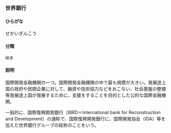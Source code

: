 <div style="display:none;">

## [あ行](securities-terms?id=あ行)
## [か行](securities-terms?id=か行)
## [さ行](securities-terms?id=さ行)

</div>

### 世界銀行

#### ひらがな

せかいぎんこう

#### 分類

`経済`

#### 説明

国際開発金融機関の一つ。国際開発金融機関の中で最も規模が大きい。発展途上国の政府や民間企業に対して、融資や技術協力などをおこない、社会基盤の整備等発展途上国が発展するために、支援をすることを目的とした公的な国際金融機関。
 
一般的に、国際復興開発銀行（IBRD＝International bank for Reconstruction and Development）の通称で、国際復興開発銀行に、国際開発協会（IDA）等を加えた世界銀行グループの総称のことをいう。

<div style="display:none;">

## [た行](securities-terms?id=た行)
## [な行](securities-terms?id=な行)
## [は行](securities-terms?id=は行)
## [ま行](securities-terms?id=ま行)
## [や行](securities-terms?id=や行)
## [ら行](securities-terms?id=ら行)
## [わ行](securities-terms?id=わ行)
## [英数字・記号](securities-terms?id=英数字・記号)

</div>

